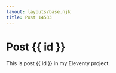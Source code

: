 ```yaml
---
layout: layouts/base.njk
title: Post 14533
---
```


# Post {{ id }}

This is post {{ id }} in my Eleventy project.
